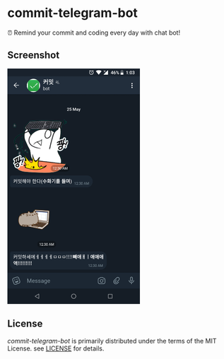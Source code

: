 # commit-telegram-bot

:alarm_clock: Remind your commit and coding every day with chat bot!

## Screenshot

<img src='screenshot.png' width='300em'>

## License

_commit-telegram-bot_ is primarily distributed under the terms of the MIT License. see [LICENSE](./LICENSE) for details.
